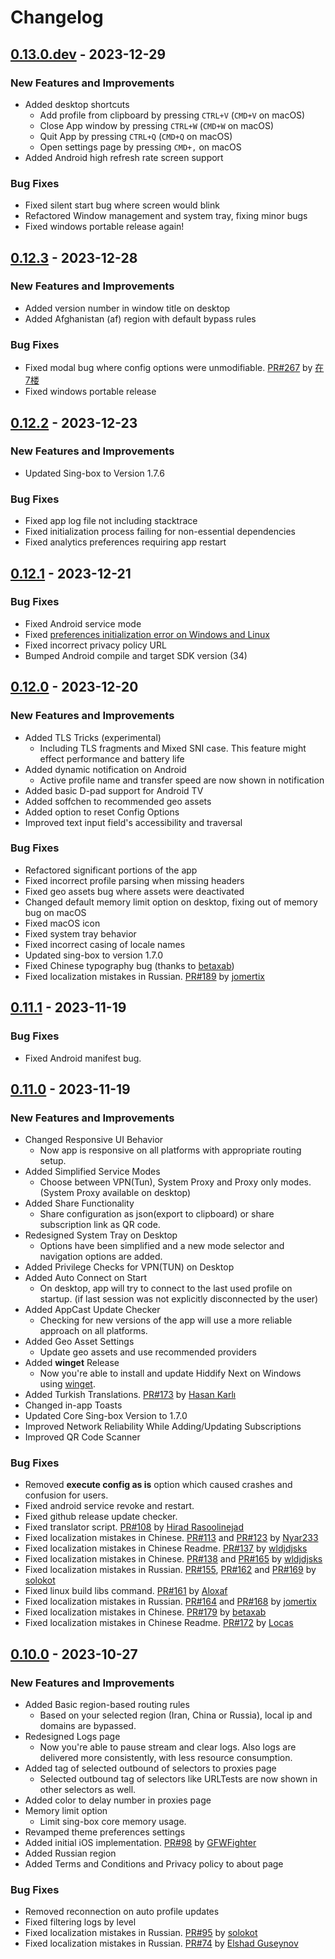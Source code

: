 # Changelog

## [0.13.0.dev] - 2023-12-29

### New Features and Improvements

- Added desktop shortcuts
  - Add profile from clipboard by pressing `CTRL+V` (`CMD+V` on macOS)
  - Close App window by pressing `CTRL+W` (`CMD+W` on macOS)
  - Quit App by pressing `CTRL+Q` (`CMD+Q` on macOS)
  - Open settings page by pressing `CMD+,` on macOS
- Added Android high refresh rate screen support

### Bug Fixes

- Fixed silent start bug where screen would blink
- Refactored Window management and system tray, fixing minor bugs
- Fixed windows portable release again!

## [0.12.3] - 2023-12-28

### New Features and Improvements

- Added version number in window title on desktop
- Added Afghanistan (af) region with default bypass rules

### Bug Fixes

- Fixed modal bug where config options were unmodifiable. [PR#267](https://github.com/hiddify/hiddify-next/pull/267) by [在7楼](https://github.com/RayWangQvQ)
- Fixed windows portable release

## [0.12.2] - 2023-12-23

### New Features and Improvements

- Updated Sing-box to Version 1.7.6

### Bug Fixes

- Fixed app log file not including stacktrace
- Fixed initialization process failing for non-essential dependencies
- Fixed analytics preferences requiring app restart

## [0.12.1] - 2023-12-21

### Bug Fixes

- Fixed Android service mode
- Fixed [preferences initialization error on Windows and Linux](https://github.com/flutter/flutter/issues/89211)
- Fixed incorrect privacy policy URL
- Bumped Android compile and target SDK version (34)

## [0.12.0] - 2023-12-20

### New Features and Improvements

- Added TLS Tricks (experimental)
  - Including TLS fragments and Mixed SNI case. This feature might effect performance and battery life
- Added dynamic notification on Android
  - Active profile name and transfer speed are now shown in notification
- Added basic D-pad support for Android TV
- Added soffchen to recommended geo assets
- Added option to reset Config Options
- Improved text input field's accessibility and traversal

### Bug Fixes

- Refactored significant portions of the app
- Fixed incorrect profile parsing when missing headers
- Fixed geo assets bug where assets were deactivated
- Changed default memory limit option on desktop, fixing out of memory bug on macOS
- Fixed macOS icon
- Fixed system tray behavior
- Fixed incorrect casing of locale names
- Updated sing-box to version 1.7.0
- Fixed Chinese typography bug (thanks to [betaxab](https://github.com/betaxab))
- Fixed localization mistakes in Russian. [PR#189](https://github.com/hiddify/hiddify-next/pull/189) by [jomertix](https://github.com/jomertix)

## [0.11.1] - 2023-11-19

### Bug Fixes

- Fixed Android manifest bug.

## [0.11.0] - 2023-11-19

### New Features and Improvements

- Changed Responsive UI Behavior
  - Now app is responsive on all platforms with appropriate routing setup.
- Added Simplified Service Modes
  - Choose between VPN(Tun), System Proxy and Proxy only modes. (System Proxy available on desktop)
- Added Share Functionality
  - Share configuration as json(export to clipboard) or share subscription link as QR code.
- Redesigned System Tray on Desktop
  - Options have been simplified and a new mode selector and navigation options are added.
- Added Privilege Checks for VPN(TUN) on Desktop
- Added Auto Connect on Start
  - On desktop, app will try to connect to the last used profile on startup. (if last session was not explicitly disconnected by the user)
- Added AppCast Update Checker
  - Checking for new versions of the app will use a more reliable approach on all platforms.
- Added Geo Asset Settings
  - Update geo assets and use recommended providers
- Added **winget** Release
  - Now you're able to install and update Hiddify Next on Windows using [winget](https://learn.microsoft.com/en-us/windows/package-manager/winget/).
- Added Turkish Translations. [PR#173](https://github.com/hiddify/hiddify-next/pull/173) by [Hasan Karlı](https://github.com/hasankarli)
- Changed in-app Toasts
- Updated Core Sing-box Version to 1.7.0
- Improved Network Reliability While Adding/Updating Subscriptions
- Improved QR Code Scanner

### Bug Fixes

- Removed **execute config as is** option which caused crashes and confusion for users.
- Fixed android service revoke and restart.
- Fixed github release update checker.
- Fixed translator script. [PR#108](https://github.com/hiddify/hiddify-next/pull/108) by [Hirad Rasoolinejad](https://github.com/Hiiirad)
- Fixed localization mistakes in Chinese. [PR#113](https://github.com/hiddify/hiddify-next/pull/113) and [PR#123](https://github.com/hiddify/hiddify-next/pull/123) by [Nyar233](https://github.com/Nyar233)
- Fixed localization mistakes in Chinese Readme. [PR#137](https://github.com/hiddify/hiddify-next/pull/137) by [wldjdjsks](https://github.com/huajizhige)
- Fixed localization mistakes in Chinese. [PR#138](https://github.com/hiddify/hiddify-next/pull/138) and [PR#165](https://github.com/hiddify/hiddify-next/pull/165) by [wldjdjsks](https://github.com/huajizhige)
- Fixed localization mistakes in Russian. [PR#155](https://github.com/hiddify/hiddify-next/pull/155), [PR#162](https://github.com/hiddify/hiddify-next/pull/162) and [PR#169](https://github.com/hiddify/hiddify-next/pull/169) by [solokot](https://github.com/solokot)
- Fixed linux build libs command. [PR#161](https://github.com/hiddify/hiddify-next/pull/161) by [Aloxaf](https://github.com/Aloxaf)
- Fixed localization mistakes in Russian. [PR#164](https://github.com/hiddify/hiddify-next/pull/164) and [PR#168](https://github.com/hiddify/hiddify-next/pull/168) by [jomertix](https://github.com/jomertix)
- Fixed localization mistakes in Chinese. [PR#179](https://github.com/hiddify/hiddify-next/pull/179) by [betaxab](https://github.com/betaxab)
- Fixed localization mistakes in Chinese Readme. [PR#172](https://github.com/hiddify/hiddify-next/pull/172) by [Locas](https://github.com/Locas56227)

## [0.10.0] - 2023-10-27

### New Features and Improvements

- Added Basic region-based routing rules
  - Based on your selected region (Iran, China or Russia), local ip and domains are bypassed.
- Redesigned Logs page
  - Now you're able to pause stream and clear logs. Also logs are delivered more consistently, with less resource consumption.
- Added tag of selected outbound of selectors to proxies page
  - Selected outbound tag of selectors like URLTests are now shown in other selectors as well.
- Added color to delay number in proxies page
- Memory limit option
  - Limit sing-box core memory usage.
- Revamped theme preferences settings
- Added initial iOS implementation. [PR#98](https://github.com/hiddify/hiddify-next/pull/98) by [GFWFighter](https://github.com/GFWFighter)
- Added Russian region
- Added Terms and Conditions and Privacy policy to about page

### Bug Fixes

- Removed reconnection on auto profile updates
- Fixed filtering logs by level
- Fixed localization mistakes in Russian. [PR#95](https://github.com/hiddify/hiddify-next/pull/95) by [solokot](https://github.com/solokot)
- Fixed localization mistakes in Russian. [PR#74](https://github.com/hiddify/hiddify-next/pull/74) by [Elshad Guseynov](https://github.com/lifeindarkside)

[0.13.0.dev]: https://github.com/hiddify/hiddify-next/releases/tag/v0.13.0.dev
[0.12.3]: https://github.com/hiddify/hiddify-next/releases/tag/v0.12.3
[0.12.2]: https://github.com/hiddify/hiddify-next/releases/tag/v0.12.2
[0.12.1]: https://github.com/hiddify/hiddify-next/releases/tag/v0.12.1
[0.12.0]: https://github.com/hiddify/hiddify-next/releases/tag/v0.12.0
[0.11.1]: https://github.com/hiddify/hiddify-next/releases/tag/v0.11.1
[0.11.0]: https://github.com/hiddify/hiddify-next/releases/tag/v0.11.0
[0.10.0]: https://github.com/hiddify/hiddify-next/releases/tag/v0.10.0

